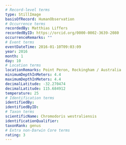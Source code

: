 ```yaml
---
# Record-level terms
type: StillImage
basisOfRecord: HumanObservation
# Occurrence terms
recordedBy: Matthias Liffers
recordedByID: https://orcid.org/0000-0002-3639-2080
occurrenceRemarks: ""
# Event terms
eventDateTime: 2016-01-10T09:03:09
year: 2016
month: 1
day: 10
# Location terms
locationRemarks: Point Peron, Rockingham / Australia
minimumDepthInMeters: 4.4
maximumDepthInMeters: 4.4
decimalLatitude: -32.270474
decimalLatitude: 115.684912
temperature: 25
# Identification terms
identifiedBy: 
identifiedByID: 
# Taxon terms
scientificName: Chromodoris westraliensis
identificationQualifier: 
taxonRank: genus
# Extra non-Darwin Core terms
rating: 3
---
```

